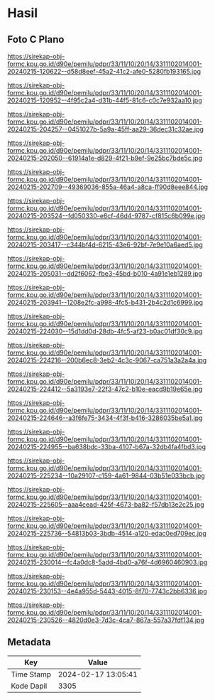 # Hasil

## Foto C Plano

https://sirekap-obj-formc.kpu.go.id/d90e/pemilu/pdpr/33/11/10/20/14/3311102014001-20240215-120622--d58d8eef-45a2-41c2-afe0-5280fb193165.jpg

https://sirekap-obj-formc.kpu.go.id/d90e/pemilu/pdpr/33/11/10/20/14/3311102014001-20240215-120952--4f95c2a4-d31b-44f5-81c6-c0c7e932aa10.jpg

https://sirekap-obj-formc.kpu.go.id/d90e/pemilu/pdpr/33/11/10/20/14/3311102014001-20240215-204257--0451027b-5a9a-45ff-aa29-36dec31c32ae.jpg

https://sirekap-obj-formc.kpu.go.id/d90e/pemilu/pdpr/33/11/10/20/14/3311102014001-20240215-202050--61914a1e-d829-4f21-b9ef-9e25bc7bde5c.jpg

https://sirekap-obj-formc.kpu.go.id/d90e/pemilu/pdpr/33/11/10/20/14/3311102014001-20240215-202709--49369036-855a-46a4-a8ca-ff90d8eee844.jpg

https://sirekap-obj-formc.kpu.go.id/d90e/pemilu/pdpr/33/11/10/20/14/3311102014001-20240215-203524--fd050330-e6cf-46d4-9787-cf815c6b099e.jpg

https://sirekap-obj-formc.kpu.go.id/d90e/pemilu/pdpr/33/11/10/20/14/3311102014001-20240215-203417--c344bf4d-6215-43e6-92bf-7e9e10a6aed5.jpg

https://sirekap-obj-formc.kpu.go.id/d90e/pemilu/pdpr/33/11/10/20/14/3311102014001-20240215-205031--dd2f6062-fbe3-45bd-b010-4a91e1eb1289.jpg

https://sirekap-obj-formc.kpu.go.id/d90e/pemilu/pdpr/33/11/10/20/14/3311102014001-20240215-203941--1208e2fc-a998-4fc5-b431-2b4c2d1c6999.jpg

https://sirekap-obj-formc.kpu.go.id/d90e/pemilu/pdpr/33/11/10/20/14/3311102014001-20240215-224030--15d1dd0d-28db-4fc5-af23-b0ac01df30c9.jpg

https://sirekap-obj-formc.kpu.go.id/d90e/pemilu/pdpr/33/11/10/20/14/3311102014001-20240215-224216--200b6ec8-3eb2-4c3c-9067-ca751a3a2a4a.jpg

https://sirekap-obj-formc.kpu.go.id/d90e/pemilu/pdpr/33/11/10/20/14/3311102014001-20240215-224412--5a3193e7-22f3-47c2-b10e-eacd9b19e65e.jpg

https://sirekap-obj-formc.kpu.go.id/d90e/pemilu/pdpr/33/11/10/20/14/3311102014001-20240215-224646--a3f6fe75-3434-4f3f-b416-3286035be5a1.jpg

https://sirekap-obj-formc.kpu.go.id/d90e/pemilu/pdpr/33/11/10/20/14/3311102014001-20240215-224955--ba638bdc-33ba-4107-b67a-32db4fa4fbd3.jpg

https://sirekap-obj-formc.kpu.go.id/d90e/pemilu/pdpr/33/11/10/20/14/3311102014001-20240215-225234--10a29107-c159-4a61-9844-03b51e033bcb.jpg

https://sirekap-obj-formc.kpu.go.id/d90e/pemilu/pdpr/33/11/10/20/14/3311102014001-20240215-225605--aaa4cead-425f-4673-ba82-f57db13e2c25.jpg

https://sirekap-obj-formc.kpu.go.id/d90e/pemilu/pdpr/33/11/10/20/14/3311102014001-20240215-225736--54813b03-3bdb-4514-a120-edac0ed709ec.jpg

https://sirekap-obj-formc.kpu.go.id/d90e/pemilu/pdpr/33/11/10/20/14/3311102014001-20240215-230014--fc4a0dc8-5add-4bd0-a76f-4d6960460903.jpg

https://sirekap-obj-formc.kpu.go.id/d90e/pemilu/pdpr/33/11/10/20/14/3311102014001-20240215-230153--4e4a955d-5443-4015-8f70-7743c2bb6336.jpg

https://sirekap-obj-formc.kpu.go.id/d90e/pemilu/pdpr/33/11/10/20/14/3311102014001-20240215-230526--4820d0e3-7d3c-4ca7-867a-557a37fdf134.jpg


## Metadata

| Key        | Value               |
| ---------- | ------------------- |
| Time Stamp | 2024-02-17 13:05:41 |
| Kode Dapil | 3305                |



